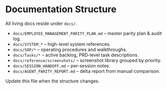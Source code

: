 # Documentation Structure

All living docs reside under `docs/`.

- `docs/EMPLOYEE_MANAGEMENT_PARITY_PLAN.md` – master parity plan & audit log.
- `docs/SYSTEM_*` – high-level system references.
- `docs/SOP/*` – operating procedures and walkthroughs.
- `docs/Tasks/*` – active backlog, PRD-level task descriptions.
- `docs/reference/screenshots/` – screenshot library grouped by priority.
- `docs/SESSION_HANDOFF.md` – per-session notes.
- `docs/AGENT_PARITY_REPORT.md` – delta report from manual comparison.

Update this file when the structure changes.
